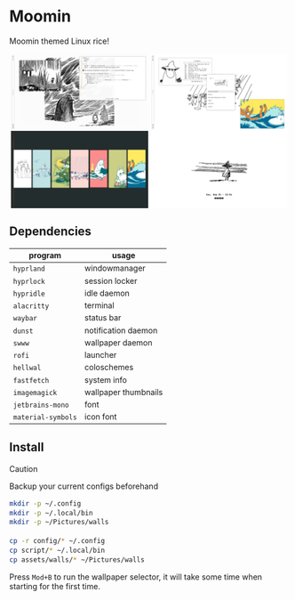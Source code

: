 # Moomin

Moomin themed Linux rice!

<p align="center">
  <img align="center" width="49%" src="https://github.com/mart-mihkel/moomin/blob/master/assets/screenshots/floating.png?raw=true" />
  <img align="center" width="49%" src="https://github.com/mart-mihkel/moomin/blob/master/assets/screenshots/fetch.png?raw=true" />
  <img align="center" width="49%" src="https://github.com/mart-mihkel/moomin/blob/master/assets/screenshots/wallpapers.png?raw=true" />
  <img align="center" width="49%" src="https://github.com/mart-mihkel/moomin/blob/master/assets/screenshots/lock.png?raw=true" />
</p>

## Dependencies

| program            | usage                |
| ------------------ | -------------------- |
| `hyprland`         | windowmanager        |
| `hyprlock`         | session locker       |
| `hypridle`         | idle daemon          |
| `alacritty`        | terminal             |
| `waybar`           | status bar           |
| `dunst`            | notification daemon  |
| `swww`             | wallpaper daemon     |
| `rofi`             | launcher             |
| `hellwal`          | coloschemes          |
| `fastfetch`        | system info          |
| `imagemagick`      | wallpaper thumbnails |
| `jetbrains-mono`   | font                 |
| `material-symbols` | icon font            |

## Install

> [!CAUTION]
> Backup your current configs beforehand

```bash
mkdir -p ~/.config
mkdir -p ~/.local/bin
mkdir -p ~/Pictures/walls

cp -r config/* ~/.config
cp script/* ~/.local/bin
cp assets/walls/* ~/Pictures/walls
```

Press `Mod+B` to run the wallpaper selector, it will take some time when starting for the first time.

